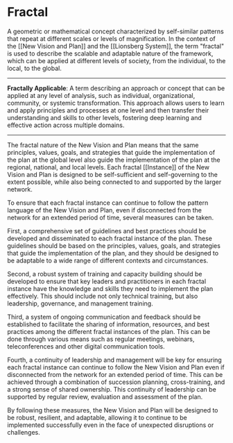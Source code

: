 # Fractal

A geometric or mathematical concept characterized by self-similar patterns that repeat at different scales or levels of magnification. In the context of the [[New Vision and Plan]] and the [[Lionsberg System]], the term "fractal" is used to describe the scalable and adaptable nature of the framework, which can be applied at different levels of society, from the individual, to the local, to the global.
___
**Fractally Applicable**: A term describing an approach or concept that can be applied at any level of analysis, such as individual, organizational, community, or systemic transformation. This approach allows users to learn and apply principles and processes at one level and then transfer their understanding and skills to other levels, fostering deep learning and effective action across multiple domains.
___
The fractal nature of the New Vision and Plan means that the same principles, values, goals, and strategies that guide the implementation of the plan at the global level also guide the implementation of the plan at the regional, national, and local levels. Each fractal [[Instance]] of the New Vision and Plan is designed to be self-sufficient and self-governing to the extent possible, while also being connected to and supported by the larger network.

To ensure that each fractal instance can continue to follow the pattern language of the New Vision and Plan, even if disconnected from the network for an extended period of time, several measures can be taken.

First, a comprehensive set of guidelines and best practices should be developed and disseminated to each fractal instance of the plan. These guidelines should be based on the principles, values, goals, and strategies that guide the implementation of the plan, and they should be designed to be adaptable to a wide range of different contexts and circumstances.

Second, a robust system of training and capacity building should be developed to ensure that key leaders and practitioners in each fractal instance have the knowledge and skills they need to implement the plan effectively. This should include not only technical training, but also leadership, governance, and management training.

Third, a system of ongoing communication and feedback should be established to facilitate the sharing of information, resources, and best practices among the different fractal instances of the plan. This can be done through various means such as regular meetings, webinars, teleconferences and other digital communication tools.

Fourth, a continuity of leadership and management will be key for ensuring each fractal instance can continue to follow the New Vision and Plan even if disconnected from the network for an extended period of time. This can be achieved through a combination of succession planning, cross-training, and a strong sense of shared ownership. This continuity of leadership can be supported by regular review, evaluation and assessment of the plan.

By following these measures, the New Vision and Plan will be designed to be robust, resilient, and adaptable, allowing it to continue to be implemented successfully even in the face of unexpected disruptions or challenges.
